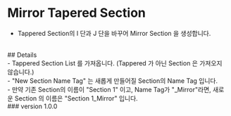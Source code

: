 # Mirror Tapered Section
- Tappered Section의 I 단과 J 단을 바꾸어 Mirror Section 을 생성합니다.
<br />
## Details <br />
- Tappered Section List 를 가져옵니다. (Tappered 가 아닌 Section 은 가져오지 않습니다.) <br />
- "New Section Name Tag" 는 새롭게 만들어질 Section의 Name Tag 입니다. <br />
- 만약 기존 Section의 이름이 "Section 1" 이고, Name Tag가 "_Mirror"라면, 새로운 Section 의 이름은 "Section 1_Mirror" 입니다. <br />
### version 1.0.0 <br />
